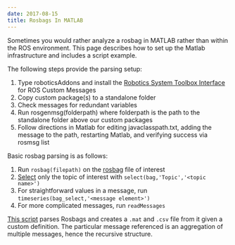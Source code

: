 ```yaml
---
date: 2017-08-15
title: Rosbags In MATLAB
---
```

Sometimes you would rather analyze a rosbag in MATLAB rather than within the ROS environment. This page describes how to set up the Matlab infrastructure and includes a script example.

The following steps provide the parsing setup:
1. Type roboticsAddons and install the [Robotics System Toolbox Interface](https://www.mathworks.com/help/robotics/ref/readmessages.html) for ROS Custom Messages
2. Copy custom package(s) to a standalone folder
3. Check messages for redundant variables
4. Run rosgenmsg(folderpath) where folderpath is the path to the standalone folder above our custom packages
5. Follow directions in Matlab for editing javaclasspath.txt, adding the message to the path, restarting Matlab, and verifying success via rosmsg list

Basic rosbag parsing is as follows:
1. Run `rosbag(filepath)` on the [rosbag](https://www.mathworks.com/help/robotics/ref/rosbag.html) file of interest
2. [Select](](https://www.mathworks.com/help/robotics/ref/select.html)) only the topic of interest with `select(bag,'Topic','<topic name>')`
3. For straightforward values in a message, run `timeseries(bag_select,'<message element>')`
4. For more complicated messages, run `readMessages`

[This script](assets/parseRosbag.m) parses Rosbags and creates a `.mat` and `.csv` file from it given a custom definition. The particular message referenced is an aggregation of multiple messages, hence the recursive structure.
